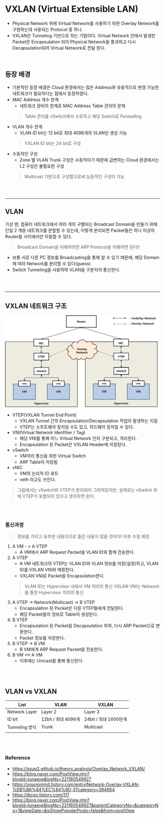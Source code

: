 # VXLAN (Virtual Extensible LAN)
* Physical Network 위에 Virtual Network를 사용하기 위한 Overlay Network를 구현하는데 사용되는 Protocol 중 하나.
* VXLAN은 Tunneling 기반으로 하는 기법이다. Virtual Network 안에서 발생한 Packet은 Encapsulation 되어 Physical Network을 통과하고 다시 Decapsulation되어 Virtual Network로 전달 된다.
</br>


## 등장 배경
* 기본적인 등장 배경은 Cloud 환경에서는 많은 Address와 유동적으로 변경 가능한 네트워크가 필요하다는 점에서 등장하였다.
* MAC Address 개수 한계
    * 네트워크 장비의 한계로 MAC Address Table 관리의 문제
    > Table 관리를 vSwitch에서 소유하고 해당 Swtich로 Forwading
* VLAN 개수 한계
    * VLAN ID bit는 12 bit로 최대 4096개의 VLAN만 생성 가능
    > VXLAN ID bit는 24 bit로 구성
* 수동적인 구성
    * Zone 별 VLAN Trunk 구성은 수동적이기 때문에 급변하는 Cloud 환경에서는 L2 구성은 불필요한 구성
    > Multicast 기반으로 구성함으로써 능동적인 구성이 가능
    
</br>
</br>

---
## VLAN
가상 랜, 컴퓨터 네트워크에서 여러 개의 구별되는 Broadcast Domain을 만들기 위해 단일 2 계층 네트워크를 분할할 수 있는데, 이렇게 분리되면 Packet들은 하나 이상의 Router들 사이에서만 이동할 수 있다.
> Broadcast Domain을 이해하려면 ARP Protocol을 이해하면 된다!!
* 보통 서로 다른 PC 정보를 Broadcasting을 통해 알 수 있기 때문에, 해당 Domain에 따라 Network를 분리할 수 있다(guess)
* Switch Tunneling을 사용하여 VLAN을 구분지어 통신한다.
</br>
</br>

---
## VXLAN 네트워크 구조
![VXLANNetworkArchitecture](../img/VXLANNetworkArchitecture.png)
* VTEP(VXLAN Tunnel End Point)
    * VXLAN Tunnel 간의 Encapsulation/Decapsulation 작업이 발생하는 지점
    * VTEP는 소프트웨어 장치일 수도 있고, 하드웨어 장치일 수 있다.
* VNI(Virtual Network Idenfitier / Tag)
    * 해당 VNI를 통해 어느 Vritual Network 인지 구분되고, 격리된다.
    * Encapsulation 된 Packet은 VXLAN Header에 저장된다.
* vSwitch
    * VM끼리 통신을 위한 Virtual Switch
    * ARP Table이 저장됨
* vNIC
    * VM의 논리적 IO 포트
    * veth 라고도 쓰인다.
> 그림에서는 vSwitch와 VTEP가 분리되어 그려져있지만, 실제로는 vSwitch 위에 VTEP가 포함되어 있다고 생각하면 된다.

</br>
</br>


### 통신과정
> 정보를 가지고 유추한 내용이므로 틀린 내용이 많을 것이다! 이후 수정 예정
1. A VM - > A VTEP
    * A VM에서 ARP Request Packet을 VLAN ID와 함께 전송한다.
2. A VTEP
    * A VM 네트워크의 VTEP는 VLAN ID와 VLAN 정보를 저장(설정)하고, VLAN ID를 VXLAN VNI와 매핑한다.
    * VXLAN VNI로 Packet을 Encapsulation한다.
    > VLAN ID는 Hypervisor 내에서 VM 끼리의 통신
    > VXLAN VNI는 Network를 통한 Hypervisor 끼리의 통신
3. A VTEP -> Network(Multicast) -> B VTEP
    * Encapsulation 된 Packet은 다른 VTEP들에게 전달된다.
    * 해당 Packet들의 정보로 Table이 생성된다.
4. B VTEP
    * Encapsulation 된 Packet을 Decapsulation 하여, 다시 ARP Packet으로 변환한다.
    * Packet 정보를 저장한다.
5. B VTEP -> B VM
    * B VM에게 ARP Request Packet을 전송한다.
6. B VM <-> A VM
    * 이후에는 Unicast를 통해 통신한다.
</br>
</br>


## VLAN vs VXLAN
| List           | VLAN                | VXLAN                 |
| -------------- | ------------------- | --------------------- |
| Network Layer  | Layer 2             | Layer 3               |
| ID bit         | 12bit / 최대 4096개 | 24bit / 최대 1600만개 |
| Tunneling 방식 | Trunk               | Multicast             |
|                |                     |                       |
</br>
</br>

### Reference
* https://ssup2.github.io/theory_analysis/Overlay_Network_VXLAN/
* https://blog.naver.com/PostView.nhn?blogId=lunaeye&logNo=221160549927
* https://youngmind.tistory.com/entry/Network-Overlay-VXLAN-%EB%B6%84%EC%84%9D-3?category=394664
* https://ikcoo.tistory.com/117
* https://blog.naver.com/PostView.nhn?blogId=lunaeye&logNo=221160549927&parentCategoryNo=&categoryNo=1&viewDate=&isShowPopularPosts=false&from=postView


